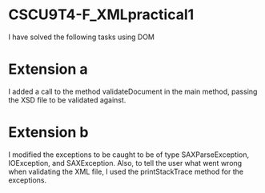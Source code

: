 # CSCU9T4-F_XMLpractical1
I have solved the following tasks using DOM

# Extension a
I added a call to the method validateDocument in the main method, passing the XSD file to be validated against.

# Extension b
I modified the exceptions to be caught to be of type SAXParseException, IOException, and SAXException. Also, to tell the user what went wrong when validating the XML file, I used the printStackTrace method for the exceptions.


